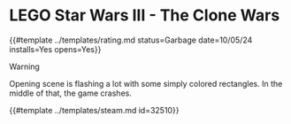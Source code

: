 # LEGO Star Wars III - The Clone Wars

{{#template ../templates/rating.md status=Garbage date=10/05/24 installs=Yes opens=Yes}} 

> [!WARNING]
> Opening scene is flashing a lot with some simply colored rectangles. In the middle of that, the game crashes.

{{#template ../templates/steam.md id=32510}}